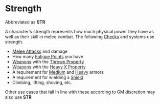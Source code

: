# Strength

Abbreviated as **STR**

A character's strength represents how much physical power they have as well as their skill in melee combat. The following [Checks](../../Game%20Procedures/Check.md) and systems use strength.

- [Melee Attacks](../../Game%20Procedures/Melee%20Attack.md) and damage
- How many [Fatigue Points](../Derived%20Statistics/Fatigue%20Points.md) you have
- [Weapons](../../Items/Weapons.md) with the [Thrown Property](../../Items/Individual%20Item%20Cards/Weapons/Weapon%20Properties/Thrown%20Property.md)
- [Weapons](../../Items/Weapons.md) with the [Heavy X Property](../../Items/Individual%20Item%20Cards/Weapons/Weapon%20Properties/Heavy%20X%20Property.md)
- A requirement for [Medium](../../Items/Individual%20Item%20Cards/Armors/Armor%20Properties/Medium%20Armor%20Property.md) and [Heavy](../../Items/Individual%20Item%20Cards/Armors/Armor%20Properties/Heavy%20Armor%20Property.md) armors
- A requirement for wielding a [Shield](../../Items/Individual%20Item%20Cards/Armors/Armor%20Properties/Shield%20X%20Property.md)
- Climbing, lifting, shoving, etc.

Other use cases that fall in line with these according to GM discretion may also use **STR**
